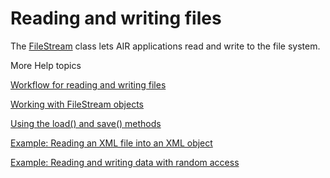 # Reading and writing files

The
[FileStream](https://airsdk.dev/reference/actionscript/3.0/flash/filesystem/FileStream.html)
class lets AIR applications read and write to the file system.

More Help topics

[Workflow for reading and writing files](./workflow-for-reading-and-writing-files.md)

[Working with FileStream objects](./working-with-filestream-objects/index.md)

[Using the load() and save() methods](./using-the-load-and-save-methods.md)

[Example: Reading an XML file into an XML object](./example-reading-an-xml-file-into-an-xml-object.md)

[Example: Reading and writing data with random access](./example-reading-and-writing-data-with-random-access.md)

